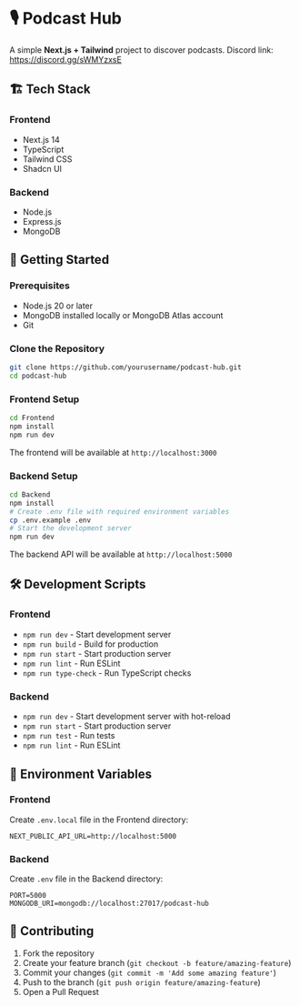 # 🎙️ Podcast Hub

A simple **Next.js + Tailwind** project to discover podcasts.
Discord link: https://discord.gg/sWMYzxsE

## 🏗️ Tech Stack

### Frontend
- Next.js 14
- TypeScript
- Tailwind CSS
- Shadcn UI

### Backend
- Node.js
- Express.js
- MongoDB

## 🚀 Getting Started

### Prerequisites
- Node.js 20 or later
- MongoDB installed locally or MongoDB Atlas account
- Git

### Clone the Repository
```bash
git clone https://github.com/yourusername/podcast-hub.git
cd podcast-hub
```

### Frontend Setup
```bash
cd Frontend
npm install
npm run dev
```
The frontend will be available at `http://localhost:3000`

### Backend Setup
```bash
cd Backend
npm install
# Create .env file with required environment variables
cp .env.example .env
# Start the development server
npm run dev
```
The backend API will be available at `http://localhost:5000`

## 🛠️ Development Scripts

### Frontend
- `npm run dev` - Start development server
- `npm run build` - Build for production
- `npm run start` - Start production server
- `npm run lint` - Run ESLint
- `npm run type-check` - Run TypeScript checks

### Backend
- `npm run dev` - Start development server with hot-reload
- `npm run start` - Start production server
- `npm run test` - Run tests
- `npm run lint` - Run ESLint

## 📝 Environment Variables

### Frontend
Create `.env.local` file in the Frontend directory:
```env
NEXT_PUBLIC_API_URL=http://localhost:5000
```

### Backend
Create `.env` file in the Backend directory:
```env
PORT=5000
MONGODB_URI=mongodb://localhost:27017/podcast-hub
```

## 🤝 Contributing

1. Fork the repository
2. Create your feature branch (`git checkout -b feature/amazing-feature`)
3. Commit your changes (`git commit -m 'Add some amazing feature'`)
4. Push to the branch (`git push origin feature/amazing-feature`)
5. Open a Pull Request

